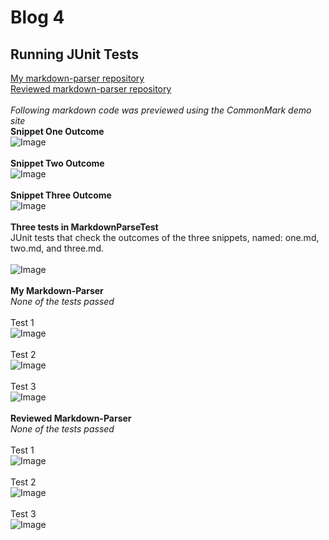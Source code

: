 # Blog 4
## Running JUnit Tests

[My markdown-parser repository](https://github.com/mchouthai/markdown-parser.git) <br>
[Reviewed markdown-parser repository](https://github.com/mchouthai/good-markdown-parser.git) <br><br>
*Following markdown code was previewed using the CommonMark demo site*<br>
**Snippet One Outcome**<br>
![Image](https://i.ibb.co/Vjg1Xcy/Screen-Shot-2022-05-30-at-10-17-23-PM.png)<br><br>
**Snippet Two Outcome**<br>
![Image](https://i.ibb.co/bgCJd4Q/Screen-Shot-2022-05-30-at-10-17-45-PM.png)<br><br>
**Snippet Three Outcome**<br>
![Image](https://i.ibb.co/XyCJgkD/Screen-Shot-2022-05-30-at-10-18-06-PM.png)<br><br>
**Three tests in MarkdownParseTest**<br>
JUnit tests that check the outcomes of the three snippets, named: one.md, two.md, and three.md.<br><br>
![Image](https://i.ibb.co/TMs9cwm/Screen-Shot-2022-05-31-at-4-44-58-AM.png)<br><br>
**My Markdown-Parser**<br>
*None of the tests passed*<br><br>
Test 1<br>
![Image](https://i.ibb.co/1bR3dDy/Screen-Shot-2022-05-31-at-1-13-06-AM.png)<br><br>
Test 2<br>
![Image](https://i.ibb.co/qCbnpFp/Screen-Shot-2022-05-31-at-1-13-51-AM.png)<br><br>
Test 3<br>
![Image](https://i.ibb.co/D9P1xXd/Screen-Shot-2022-05-31-at-1-14-04-AM.png)<br><br>
**Reviewed Markdown-Parser**<br>
*None of the tests passed*<br><br>
Test 1<br>
![Image](https://i.ibb.co/WKknQsc/Screen-Shot-2022-05-30-at-10-23-19-PM.png)<br><br>
Test 2<br>
![Image](https://i.ibb.co/vxt41KK/Screen-Shot-2022-05-30-at-10-23-35-PM.png)<br><br>
Test 3<br>
![Image](https://i.ibb.co/N6DyxN5/Screen-Shot-2022-05-30-at-10-23-48-PM.png)<br><br>






